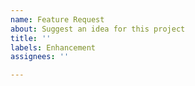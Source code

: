```yaml
---
name: Feature Request
about: Suggest an idea for this project
title: ''
labels: Enhancement
assignees: ''

---
```


<!-- A clear and concise description of the new feature. Why do you think it's a good idea to have this feature? Did you try alternative solutions and why didn't they work? If your feature changes existing behavior, please consider backwards compatibility. -->
